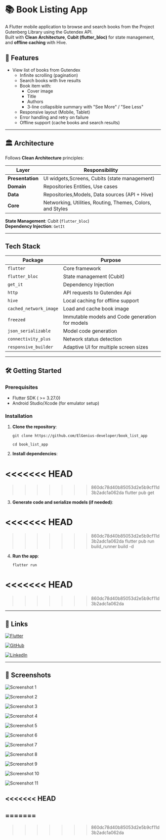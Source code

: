 # 📚 Book Listing App

A Flutter mobile application to browse and search books from the Project Gutenberg Library using the Gutendex API.  
Built with **Clean Architecture**, **Cubit (flutter_bloc)** for state management, and **offline caching** with Hive.

## 🚀 Features

- View list of books from Gutendex
    - Infinite scrolling (pagination)
    - Search books with live results
    - Book item with:
        - Cover image
        - Title
        - Authors
        - 3-line collapsible summary with "See More" / "See Less"
    - Responsive layout (Mobile, Tablet)
    - Error handling and retry on failure
    - Offline support (cache books and search results)

---

## 🏛 Architecture

Follows **Clean Architecture** principles:

| Layer            | Responsibility                                             |
|------------------|------------------------------------------------------------|
| **Presentation** | UI widgets,Screens, Cubits (state management)              |
| **Domain**       | Repositories Entities, Use cases                           |
| **Data**         | Repositories,Models, Data sources (API + Hive)             |
| **Core**         | Networking, Utilities, Routing, Themes, Colors, and Styles |

**State Management**: Cubit (`flutter_bloc`)  
**Dependency Injection**: `GetIt`

---

## Tech Stack

| Package                | Purpose                                         |
|------------------------|-------------------------------------------------|
| `flutter`              | Core framework                                  |
| `flutter_bloc`         | State management (Cubit)                        |
| `get_it`               | Dependency Injection                            |
| `http`                 | API requests to Gutendex Api                    |
| `hive`                 | Local caching for offline support               |
| `cached_network_image` | Load and cache book image                       |
| `freezed`              | Immutable models and Code generation for models |
| `json_serializable`    | Model code generation                           |
| `connectivity_plus`    | Network status detection                        |
| `responsive_builder`   | Adaptive UI for multiple screen sizes           |

---

## 🛠 Getting Started

### Prerequisites

- Flutter SDK ( >= 3.27.0)
- Android Studio/Xcode (for emulator setup)

### Installation

1. **Clone the repository**:

   ```
   git clone https://github.com/ElGenius-developer/book_list_app

   cd book_list_app 
   ```

2. **Install dependencies**:

<<<<<<< HEAD
=======

>>>>>>> 860dc78d40b85053d2e5b9cf11d3b2adc1a062da
       flutter pub get

3. **Generate code and serialize models (if needed)**:

<<<<<<< HEAD
=======

>>>>>>> 860dc78d40b85053d2e5b9cf11d3b2adc1a062da
       flutter pub run build_runner build -d

4. **Run the app**:

       flutter run
<<<<<<< HEAD
=======

>>>>>>> 860dc78d40b85053d2e5b9cf11d3b2adc1a062da

---

## 🙌 Links

[![Flutter](https://img.shields.io/badge/Flutter-02569B?style=for-the-badge&logo=flutter&logoColor=white)](https://flutter.dev/)

[![GitHub](https://img.shields.io/badge/GitHub-100000?style=for-the-badge&logo=github&logoColor=white)](https://github.com/ElGenius-developer)

[![LinkedIn](https://img.shields.io/badge/LinkedIn-0077B5?style=for-the-badge&logo=linkedin&logoColor=white)](https://www.linkedin.com/in/ahmed-developer)

---

## 📸 Screenshots

![ Screenshot 1](https://github.com/ElGenius-developer/book_list_app/screen_shots/books_list.png?raw=true)

![Screenshot 2](https://github.com/ElGenius-developer/book_list_app/blob/main/screen_shots/loading.png?raw=true)

![Screenshot 3](https://github.com/ElGenius-developer/book_list_app/blob/main/screen_shots/book_details.png?raw=true)

![Screenshot 4](https://github.com/ElGenius-developer/book_list_app/blob/main/screen_shots/no_results.png?raw=true)

![Screenshot 5](https://github.com/ElGenius-developer/book_list_app/blob/main/screen_shots/result_with_full_summary.png?raw=true)

![Screenshot 6](https://github.com/ElGenius-developer/book_list_app/blob/main/screen_shots/result_with_loadmore.png?raw=true)

![Screenshot 7](https://github.com/ElGenius-developer/book_list_app/blob/main/screen_shots/search_result_on_mobile.png?raw=true)

![Screenshot 8](https://github.com/ElGenius-developer/book_list_app/blob/main/screen_shots/search_result_on_tablet.png?raw=true)

![Screenshot 9](https://github.com/ElGenius-developer/book_list_app/blob/main/screen_shots/details.png?raw=true)

![Screenshot 10](https://github.com/ElGenius-developer/book_list_app/blob/main/screen_shots/details_1_tablet.png?raw=true)

![Screenshot 11](https://github.com/ElGenius-developer/book_list_app/blob/main/screen_shots/details_2_tablet.png?raw=true)


<<<<<<< HEAD
---
=======
---
>>>>>>> 860dc78d40b85053d2e5b9cf11d3b2adc1a062da
